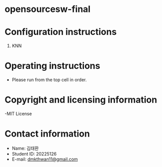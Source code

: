 # opensourcesw-final

# Configuration instructions
1. KNN

# Operating instructions
- Please run from the top cell in order.

# Copyright and licensing information
-MIT License

# Contact information
- Name: 김태환
- Student ID: 20225126
- E-mail: dmkthwan11@gmail.com
